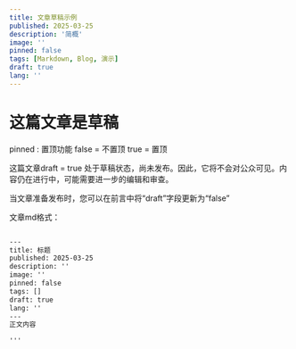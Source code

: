 ```yaml
---
title: 文章草稿示例
published: 2025-03-25
description: '简概'
image: ''
pinned: false
tags: [Markdown, Blog, 演示]
draft: true 
lang: ''
---
```


# 这篇文章是草稿

pinned : 置顶功能
false = 不置顶 true = 置顶

这篇文章draft = true 处于草稿状态，尚未发布。因此，它将不会对公众可见。内容仍在进行中，可能需要进一步的编辑和审查。

当文章准备发布时，您可以在前言中将“draft”字段更新为“false”

文章md格式：

```markdown

---
title: 标题
published: 2025-03-25
description: ''
image: ''
pinned: false
tags: []
draft: true 
lang: ''
---
正文内容

'''
